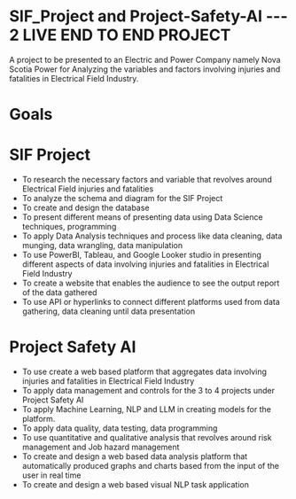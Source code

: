 # SIF_Project and Project-Safety-AI --- 2 LIVE END TO END PROJECT
A project to be presented to an Electric and Power Company namely Nova Scotia Power for Analyzing the variables and factors involving injuries and fatalities in Electrical Field Industry.  

# Goals
# SIF Project
- To research the necessary factors and variable that revolves around Electrical Field injuries and fatalities
- To analyze the schema and diagram for the SIF Project
- To create and design the database 
- To present different means of presenting data using Data Science techniques, programming
- To apply Data Analysis techniques and process like data cleaning, data munging, data wrangling, data manipulation
- To use PowerBI, Tableau, and Google Looker studio in presenting different aspects of data involving injuries and fatalities in Electrical Field Industry
- To create a website that enables the audience to see the output report of the data gathered
- To use API or hyperlinks to connect different platforms used from data gathering, data cleaning until data presentation
  
# Project Safety AI
- To use create a web based platform that aggregates data involving injuries and fatalities in Electrical Field Industry
- To apply data management and controls for the 3 to 4 projects under Project Safety AI
- To apply Machine Learning, NLP and LLM in creating models for the platform.
- To apply data quality, data testing, data programming
- To use quantitative and qualitative analysis that revolves around risk management and Job hazard management
- To create and design a web based data analysis platform that automatically produced graphs and charts based from the input of the user in real time
- To create and design a web based visual NLP task application
